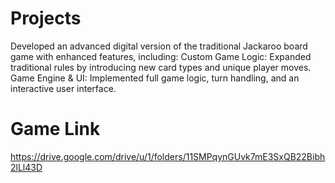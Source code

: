 # Projects
Developed an advanced digital version of the traditional Jackaroo board game with enhanced features, including:
Custom Game Logic: Expanded traditional rules by introducing new card types and unique player moves.
Game Engine & UI: Implemented full game logic, turn handling, and an interactive user interface.

# Game Link
https://drive.google.com/drive/u/1/folders/11SMPqynGUvk7mE3SxQB22Bibh2lLl43D
